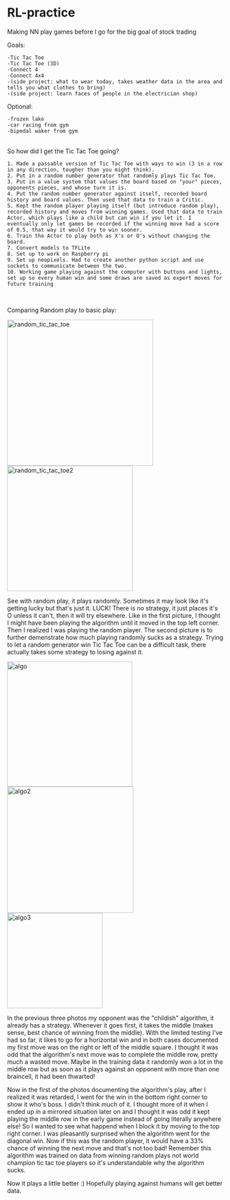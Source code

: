 # RL-practice
Making NN play games before I go for the big goal of stock trading

Goals:
	
	-Tic Tac Toe
	-Tic Tac Toe (3D)
	-Connect 4
	-Connect 4x4
	-(side project: what to wear today, takes weather data in the area and tells you what clothes to bring)
	-(side project: learn faces of people in the electrician shop)
	
Optional:

	-frozen lake
	-car racing from gym
	-bipedal waker from gym
	
<br/>
So how did I get the Tic Tac Toe going?
	
	1. Made a passable version of Tic Tac Toe with ways to win (3 in a row in any direction, tougher than you might think).
	2. Put in a random number generator that randomly plays Tic Tac Toe.
	3. Put in a value system that values the board based on "your" pieces, opponents pieces, and whose turn it is.
	4. Put the random number generator against itself, recorded board history and board values. Then used that data to train a Critic.
	5. Kept the random player playing itself (but introduce random play), recorded history and moves from winning games. Used that data to train Actor, which plays like a child but can win if you let it. I eventually only let games be recorded if the winning move had a score of 0.5, that way it would try to win sooner.
	6. Train the Actor to play both as X's or O's without changing the board. 
	7. Convert models to TFLite
	8. Set up to work on Raspberry pi
	9. Set up neopixels. Had to create another python script and use sockets to communicate between the two.
	10. Working game playing against the computer with buttons and lights, set up so every human win and some draws are saved as expert moves for future training
<br/>

Comparing Random play to basic play:

<img width="340" alt="random_tic_tac_toe" src="https://user-images.githubusercontent.com/66873149/128274336-b690d634-d4e6-42d0-aa97-1c0d050b343d.PNG">
<img width="292" alt="random_tic_tac_toe2" src="https://user-images.githubusercontent.com/66873149/128274347-cbb38b6e-a9a9-4463-ae7c-d38aa917c3d7.PNG">


See with random play, it plays randomly. Sometimes it may look like it's getting lucky but that's just it. LUCK! There is no strategy, it just places it's O unless it can't, then it will try elsewhere. Like in the first picture, I thought I might have been playing the algorithm until it moved in the top left corner. Then I realized I was playing the random player. The second picture is to further demenstrate how much playing randomly sucks as a strategy. Trying to let a random generator win Tic Tac Toe can be a difficult task, there actually takes some strategy to losing against it.

<img width="291" alt="algo" src="https://user-images.githubusercontent.com/66873149/128274240-48c7586d-39c9-4963-965b-2b1ab8bed093.PNG">
<img width="294" alt="algo2" src="https://user-images.githubusercontent.com/66873149/128274392-0684e7ed-bb47-42f1-abaa-ac53d7a9e3e0.PNG">
<img width="222" alt="algo3" src="https://user-images.githubusercontent.com/66873149/128274404-9855897a-e1be-46c6-89cd-2a987bd70f79.PNG">

In the previous three photos my opponent was the "childish" algorithm, it already has a strategy. Whenever it goes first, it takes the middle (makes sense, best chance of winning from the middle). With the limited testing I've had so far, it likes to go for a horizontal win and in both cases documented my first move was on the right or left of the middle square. I thought it was odd that the algorithm's next move was to complete the middle row, pretty much a wasted move. Maybe in the training data it randomly won a lot in the middle row but as soon as it plays against an opponent with more than one braincell, it had been thwarted!

Now in the first of the photos documenting the algorithm's play, after I realized it was retarded, I went for the win in the bottom right corner to show it who's boss. I didn't think much of it. I thought more of it when I ended up in a mirrored situation later on and I thought it was odd it kept playing the middle row in the early game instead of going literally anywhere else! So I wanted to see what happend when I block it by moving to the top right corner. I was pleasantly surprised when the algorithm went for the diagonal win. Now if this was the random player, it would have a 33% chance of winning the next move and that's not too bad! Remember this algorithm was trained on data from winning random plays not world champion tic tac toe players so it's understandable why the algorithm sucks. 

Now it plays a little better :) Hopefully playing against humans will get better data.
